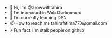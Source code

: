 - 👋 Hi, I’m @Growwithtahira
- 👀 I’m interested in Web Devlopment
- 🌱 I’m currently learning DSA
- 📫 How to reach me tahirafatima770@gmail.com
- ⚡ Fun fact: I'm stalk people on github 

<!---
Growwithtahira/Growwithtahira is a ✨ special ✨ repository because its `README.md` (this file) appears on your GitHub profile.
You can click the Preview link to take a look at your changes.
--->
